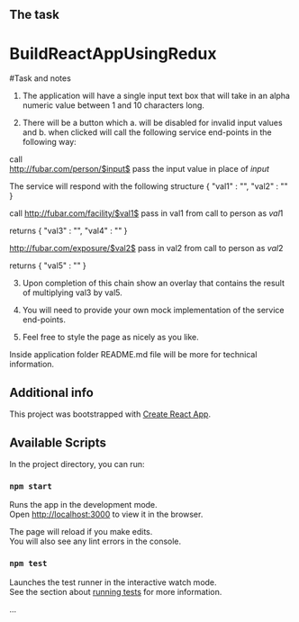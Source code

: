 ## The task

# BuildReactAppUsingRedux


#Task and notes

1. The application will have a single input text box that will take in an alpha numeric value between 1 and 10 characters long. 
 
2. There will be a button which a. will be disabled for invalid input values and b. when clicked will call the following service end-points in the following way: 
 
call     
http://fubar.com/person/$input$ pass the input value in place of $input$ 
 
The service will respond with the following structure { "val1" : "", "val2" : "" } 
 
call 
http://fubar.com/facility/$val1$ pass in val1 from call to person as $val1$ 

returns { "val3" : "", "val4" : "" } 
 
http://fubar.com/exposure/$val2$ pass in val2 from call to person as $val2$ 

returns { "val5" : "" } 
 
3. Upon completion of this chain show an overlay that contains the result of multiplying val3 by val5. 
 
4. You will need to provide your own mock implementation of the service end-points. 
 
5. Feel free to style the page as nicely as you like. 


Inside application folder README.md file will be more for technical information.


## Additional info

This project was bootstrapped with [Create React App](https://github.com/facebook/create-react-app).

## Available Scripts

In the project directory, you can run:

### `npm start`

Runs the app in the development mode.<br>
Open [http://localhost:3000](http://localhost:3000) to view it in the browser.

The page will reload if you make edits.<br>
You will also see any lint errors in the console.

### `npm test`

Launches the test runner in the interactive watch mode.<br>
See the section about [running tests](https://facebook.github.io/create-react-app/docs/running-tests) for more information.

...